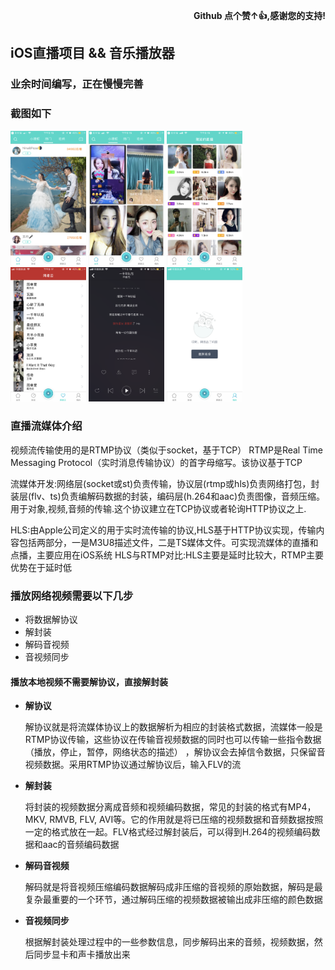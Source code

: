  <p align="right"><b>Github 点个赞↑👍,感谢您的支持!</b></p>

<div>
<h2>iOS直播项目 && 音乐播放器</h2>
<h3>业余时间编写，正在慢慢完善</h3>
<h3>截图如下</h3>
</div>
<div>
    <img src="https://github.com/AndreHu88/iOS_Live/blob/master/screenshot/IMG_1876.PNG" width="24%">
    <img src="https://github.com/AndreHu88/iOS_Live/blob/master/screenshot/IMG_1877.PNG" width="24%">
    <img src="https://github.com/AndreHu88/iOS_Live/blob/master/screenshot/IMG_1878.PNG" width="24%">
</div>
<div>
    <img src="https://github.com/AndreHu88/iOS_Live/blob/master/screenshot/IMG_1879.PNG" width="24%">
    <img src="https://github.com/AndreHu88/iOS_Live/blob/master/screenshot/IMG_1882.PNG" width="24%">
    <img src="https://github.com/AndreHu88/iOS_Live/blob/master/screenshot/IMG_1883.PNG" width="24%">
</div>

### 直播流媒体介绍
视频流传输使用的是RTMP协议（类似于socket，基于TCP）
RTMP是Real Time Messaging Protocol（实时消息传输协议）的首字母缩写。该协议基于TCP

流媒体开发:网络层(socket或st)负责传输，协议层(rtmp或hls)负责网络打包，封装层(flv、ts)负责编解码数据的封装，编码层(h.264和aac)负责图像，音频压缩。
用于对象,视频,音频的传输.这个协议建立在TCP协议或者轮询HTTP协议之上.

HLS:由Apple公司定义的用于实时流传输的协议,HLS基于HTTP协议实现，传输内容包括两部分，一是M3U8描述文件，二是TS媒体文件。可实现流媒体的直播和点播，主要应用在iOS系统
HLS与RTMP对比:HLS主要是延时比较大，RTMP主要优势在于延时低

### 播放网络视频需要以下几步
- 将数据解协议
- 解封装
- 解码音视频
- 音视频同步

####  播放本地视频不需要解协议，直接解封装

- **解协议**

  解协议就是将流媒体协议上的数据解析为相应的封装格式数据，流媒体一般是RTMP协议传输，这些协议在传输音视频数据的同时也可以传输一些指令数据（播放，停止，暂停，网络状态的描述） ，解协议会去掉信令数据，只保留音视频数据。采用RTMP协议通过解协议后，输入FLV的流

- **解封装**

  将封装的视频数据分离成音频和视频编码数据，常见的封装的格式有MP4，MKV, RMVB, FLV, AVI等。它的作用就是将已压缩的视频数据和音频数据按照一定的格式放在一起。FLV格式经过解封装后，可以得到H.264的视频编码数据和aac的音频编码数据

- **解码音视频**

  解码就是将音视频压缩编码数据解码成非压缩的音视频的原始数据，解码是最复杂最重要的一个环节，通过解码压缩的视频数据被输出成非压缩的颜色数据

- **音视频同步**

  根据解封装处理过程中的一些参数信息，同步解码出来的音频，视频数据，然后同步显卡和声卡播放出来